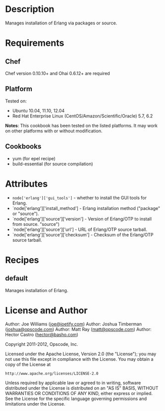 Description
===========

Manages installation of Erlang via packages or source.

Requirements
============

Chef
----

Chef version 0.10.10+ and Ohai 0.6.12+ are required

Platform
--------

Tested on:

* Ubuntu 10.04, 11.10, 12.04
* Red Hat Enterprise Linux (CentOS/Amazon/Scientific/Oracle) 5.7, 6.2

**Notes**: This cookbook has been tested on the listed platforms. It
  may work on other platforms with or without modification.

Cookbooks
---------

* yum (for epel recipe)
* build-essential (for source compilation)

Attributes
==========

* `node['erlang']['gui_tools']` - whether to install the GUI tools for
  Erlang.
* `node['erlang']['install_method'] - Erlang installation method ("package" or
  "source").
* `node['erlang']['source']['version'] - Version of Erlang/OTP to install from source.
  "source")
* `node['erlang']['source']['url'] - URL of Erlang/OTP source tarball.
* `node['erlang']['source']['checksum'] - Checksum of the Erlang/OTP source tarball.

Recipes
=======

default
-------

Manages installation of Erlang.

License and Author
==================

Author: Joe Williams (<joe@joetify.com>)
Author: Joshua Timberman (<joshua@opscode.com>)
Author: Matt Ray (<matt@opscode.com>)
Author: Hector Castro (<hector@basho.com>)

Copyright 2011-2012, Opscode, Inc.

Licensed under the Apache License, Version 2.0 (the "License");
you may not use this file except in compliance with the License.
You may obtain a copy of the License at

    http://www.apache.org/licenses/LICENSE-2.0

Unless required by applicable law or agreed to in writing, software
distributed under the License is distributed on an "AS IS" BASIS,
WITHOUT WARRANTIES OR CONDITIONS OF ANY KIND, either express or implied.
See the License for the specific language governing permissions and
limitations under the License.
